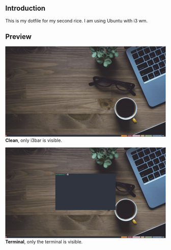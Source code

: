 ## Introduction
This is my dotfile for my second rice. I am using Ubuntu with i3 wm. <br/>

## Preview
![clean](https://github.com/Polishext4/DotfileUbuntu/blob/master/preview-clean.png) <br />
**Clean**, only i3bar is visible. <br />

![terminal](https://github.com/Polishext4/DotfileUbuntu/blob/master/preview-terminal.png) <br/>
**Terminal**, only the terminal is visible. <br />
